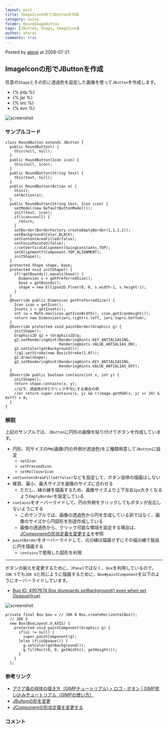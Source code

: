 ```yaml
---
layout: post
title: ImageIconの形でJButtonを作成
category: swing
folder: RoundImageButton
tags: [JButton, Shape, ImageIcon]
author: aterai
comments: true
---
```


Posted by [aterai](http://terai.xrea.jp/aterai.html) at 2008-07-21

## ImageIconの形でJButtonを作成
任意の`Shape`とその形に透過色を設定した画像を使って`JButton`を作成します。

- {% jnlp %}
- {% jar %}
- {% src %}
- {% svn %}

<!-- dummy comment line for breaking list -->

![screenshot](https://lh6.googleusercontent.com/_9Z4BYR88imo/TQTSO4fquKI/AAAAAAAAAic/UdMAZSREN1U/s800/RoundImageButton.png)

### サンプルコード
<pre class="prettyprint"><code>class RoundButton extends JButton {
  public RoundButton() {
    this(null, null);
  }
  public RoundButton(Icon icon) {
    this(null, icon);
  }
  public RoundButton(String text) {
    this(text, null);
  }
  public RoundButton(Action a) {
    this();
    setAction(a);
  }
  public RoundButton(String text, Icon icon) {
    setModel(new DefaultButtonModel());
    init(text, icon);
    if(icon==null) {
      return;
    }
    setBorder(BorderFactory.createEmptyBorder(1,1,1,1));
    setBackground(Color.BLACK);
    setContentAreaFilled(false);
    setFocusPainted(false);
    //setVerticalAlignment(SwingConstants.TOP);
    setAlignmentY(Component.TOP_ALIGNMENT);
    initShape();
  }
  protected Shape shape, base;
  protected void initShape() {
    if(!getBounds().equals(base)) {
      Dimension s = getPreferredSize();
      base = getBounds();
      shape = new Ellipse2D.Float(0, 0, s.width-1, s.height-1);
    }
  }
  @Override public Dimension getPreferredSize() {
    Icon icon = getIcon();
    Insets i = getInsets();
    int iw = Math.max(icon.getIconWidth(), icon.getIconHeight());
    return new Dimension(iw+i.right+i.left, iw+i.top+i.bottom);
  }
  @Override protected void paintBorder(Graphics g) {
    initShape();
    Graphics2D g2 = (Graphics2D)g;
    g2.setRenderingHint(RenderingHints.KEY_ANTIALIASING,
                        RenderingHints.VALUE_ANTIALIAS_ON);
    g2.setColor(getBackground());
    //g2.setStroke(new BasicStroke(1.0f));
    g2.draw(shape);
    g2.setRenderingHint(RenderingHints.KEY_ANTIALIASING,
                        RenderingHints.VALUE_ANTIALIAS_OFF);
  }
  @Override public boolean contains(int x, int y) {
    initShape();
    return shape.contains(x, y);
    //以下、透過色が0でクリック不可にする場合の例
    //or return super.contains(x, y) &amp;&amp; ((image.getRGB(x, y) &gt;&gt; 24) &amp; 0xff) &gt; 0;
  }
}
</code></pre>

### 解説
上記のサンプルでは、`JButton`に円形の画像を貼り付けてボタンを作成しています。

- 円形、同サイズの`PNG`画像(円の外側が透過色)を三種類用意して`JButton`に設定
    - `setIcon`
    - `setPressedIcon`
    - `setRolloverIcon`
- `setContentAreaFilled(false)`などを設定して、ボタン自体の描画はしない
- 推奨、最小、最大サイズを画像のサイズに合わせる
    - ただし、縁の線を描画するため、画像サイズより上下左右`1px`大きくなるよう`EmptyBorder`を設定している
- `contains`をオーバーライドして、円の外側をクリックしてもボタンが反応しないようにする
    - このサンプルでは、画像の透過色から円を生成している訳ではなく、画像のサイズから円図形を別途作成している
    - 画像の透過色から、クリック可能な領域を設定する場合は、[JComponentの形状定義を変更する](http://terai.xrea.jp/Swing/MoveNonRectangularImage.html)を参照
- `paintBorder`をオーバーライドして、元の縁は描画せずにその幅の線で独自に円を描画する
    - `contains`で使用した図形を利用

<!-- dummy comment line for breaking list -->

- - - -
ボタンの揃えを変更するために、`JPanel`ではなく、`Box`を利用しているので、`JDK 5`でも`JDK 6`と同じように描画するために、`Box#paintComponent`を以下のようにオーバーライドしています。
- [Bug ID: 4907674 Box disregards setBackground() even when set Opaque(true)](http://bugs.sun.com/bugdatabase/view_bug.do?bug_id=4907674)

<!-- dummy comment line for breaking list -->

![screenshot](https://lh3.googleusercontent.com/_9Z4BYR88imo/TQTSRb592NI/AAAAAAAAAig/4HrfRUSkPxc/s800/RoundImageButton1.png)

<pre class="prettyprint"><code>private final Box box = // JDK 6 Box.createHorizontalBox();
  // JDK 5
  new Box(BoxLayout.X_AXIS) {
    protected void paintComponent(Graphics g) {
      if(ui != null) {
        super.paintComponent(g);
      }else if(isOpaque()) {
        g.setColor(getBackground());
        g.fillRect(0, 0, getWidth(), getHeight());
      }
    }
  };
</code></pre>

### 参考リンク
- [アクア風の球体の描き方（GIMPチュートリアル) > ロゴ・ボタン | GIMP思い込みチュートリアル（GIMPの使い方）](http://gimp.blog.shinobi.jp/Entry/18/)
- [JButtonの形を変更](http://terai.xrea.jp/Swing/RoundButton.html)
- [JComponentの形状定義を変更する](http://terai.xrea.jp/Swing/MoveNonRectangularImage.html)

<!-- dummy comment line for breaking list -->

### コメント
